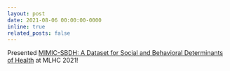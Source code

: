 ```yaml
---
layout: post
date: 2021-08-06 00:00:00-0000
inline: true
related_posts: false
---
```


Presented <a href='https://proceedings.mlr.press/v149/ahsan21a'>MIMIC-SBDH: A Dataset for Social and Behavioral Determinants of Health</a> at MLHC 2021!
